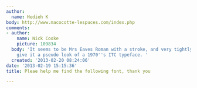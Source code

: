 ```yaml
---
author:
  name: Hedieh K
body: http://www.macocotte-lespuces.com/index.php
comments:
- author:
    name: Nick Cooke
    picture: 109834
  body: 'It seems to be Mrs Eaves Roman with a stroke, and very tightly spaced to
    give it a pseudo look of a 1970''s ITC typeface. '
  created: '2013-02-20 08:24:06'
date: '2013-02-19 15:15:36'
title: Pleae help me find the following font, thank you

---
```

